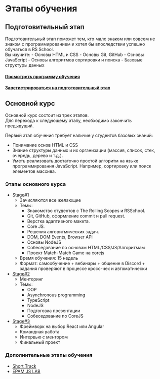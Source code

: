 # Этапы обучения 
## Подготовительный этап
Подготовительный этап поможет тем, кто мало знаком или совсем не знаком с программированием и хотел бы впоследствии успешно обучаться в RS School.  
Вы изучите:
    - Основы HTML и CSS
    - Основы Git, GitHub
    - Основы JavaScript
    - Основы алгоритмов сортировки и поиска 
    - Базовые структуры данных

#### [Посмотреть программу обучения](stage0)
#### [Зарегистрироваться на подготовительный этап](https://rs.school/js-stage0/)  

## Основной курс
Основной курс состоит из трех этапов.  
Для перехода к следующему этапу, необходимо закончить предыдущий.

Первый этап обучения требует наличие у студентов базовых знаний:
- Понимание основ HTML и CSS
- Знание структуры данных и их организации (массив, список, стек, очередь, дерево и т.д.). 
- Уметь реализовать достаточно простой алгоритм на языке программирования JavaScript. Например, сортировку или поиск элементов массива.

### Этапы основного курса
- [Stage#1](stage1/)
    - Зачисляются все желающие
    - Темы:
        - Знакомство студентов с The Rolling Scopes и RSSchool.
        - Git, GitHub, оформление commit и pull request.
        - Верстка адаптивного макета.
        - Core JS.
        - Решения алгоритмических задач.
        - DOM, DOM Events, Browser API
        - Основы NodeJS
        - Собеседование по основам HTML/CSS/JS/Алгоритмам
        - Проект Match-Match Game на corejs
    - Время обучения: 15 недель
    - Формат: самообучение + вебинары + общение в Discord + задания проверяют в процессе кросс-чек и автоматически
- [Stage#2](stage2/)
    - Менторинг
    - Темы:
        - OOP
        - Asynchronous programming
        - TypeScript
        - NodeJS
        - Подтоговка презентации
        - Собеседование по CoreJS
- [Stage#3](stage3/)
    - Фреймворк на выбор React или Angular
    - Командная работа
    - Интервью с ментором
    - Финальный проект

### Дополнительные этапы обучения
- [Short Track](epam/short-track.md)
- [EPAM JS LAB](epam/epam-js-lab.md)